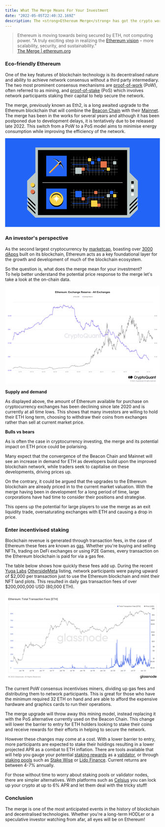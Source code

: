 ```yaml
---
title: What The Merge Means For Your Investment
date: "2022-05-05T22:40:32.169Z"
description: The <strong>Ethereum Merge</strong> has got the crypto world talking. So what do these changes involve and how might they affect you? <br/>Let’s find out!
---
```


> Ethereum is moving towards being secured by ETH, not computing power.
> "A truly exciting step in realizing the [Ethereum vision](https://ethereum.org/en/upgrades/vision/) – more scalability, security, and sustainability." <br/>
> [The Merge | ethereum.org](https://ethereum.org/en/upgrades/merge/)

### Eco-friendly Ethereum

One of the key features of blockchain technology is its decentralised nature and ability to achieve network consensus without a third party intermediary. The two most prominent consensus mechanisms are [proof-of-work](https://www.investopedia.com/terms/p/proof-work.asp#:~:text=Key%20Takeaways,transactions%20and%20mining%20new%20tokens) (PoW), often referred to as mining, and [proof-of-stake](https://www.investopedia.com/terms/p/proof-stake-pos.asp#:~:text=Proof%2Dof%2DWork%3F,new%20blocks%20to%20the%20blockchain) (PoS) which involves network participants staking their capital to help secure the network.

The merge, previously known as Eth2, is a long awaited upgrade to the Ethereum blockchain that will combine the [Beacon Chain](https://ethereum.org/en/upgrades/beacon-chain/) with their [Mainnet](https://ethereum.org/en/glossary/#mainnet). The merge has been in the works for several years and although it has been postponed due to development delays, it is tentatively due to be released late 2022. This switch from a PoW to a PoS model aims to minimise energy consumption while improving the efficiency of the network.



<img src="./../../../src/images/image.png"/>

### An investor's perspective

As the second largest cryptocurrency by [marketcap](https://coinmarketcap.com/currencies/ethereum/), boasting over [3000 dApps](https://www.coindesk.com/learn/2021/02/08/which-crypto-projects-are-based-on-ethereum/#:~:text=According%20to%20the%20crypto%20app,running%20on%20the%20Ethereum%20blockchain.) built on its blockchain, Ethereum acts as a key foundational layer for the growth and development of much of the blockchain ecosystem. 

So the question is, what does the merge mean for your investment? <br/>To help better understand the potential price response to the merge let's take a look at the on-chain data. 

<img src="./../../../src/images/exchange-balance.png"/>


**Supply and demand**

As displayed above, the amount of Ethereum available for purchase on cryptocurrency exchanges has been declining since late 2020 and is currently at all time lows. This shows that many investors are willing to hold their ETH long term, choosing to withdraw their coins from exchanges rather than sell at current market price.

**Bulls vs bears**

As is often the case in cryptocurrency investing, the merge and its potential impact on ETH price could be polarising. 

Many expect that the convergence of the Beacon Chain and Mainnet will see an increase in demand for ETH as developers build upon the improved blockchain network, while traders seek to capitalise on these developments, driving prices up.

On the contrary, it could be argued that the upgrades to the Ethereum blockchain are already priced in to the current market valuation. With the merge having been in development for a long period of time, large corporations have had time to consider their positions and strategise. 

This opens up the potential for large players to use the merge as an exit liquidity trade, oversaturating exchanges with ETH and causing a drop in price.



### Enter incentivised staking

Blockchain revenue is generated through transaction fees, in the case of Ethereum these fees are known as [gas](https://ethereum.org/en/developers/docs/gas/). Whether you're buying and selling NFTs, trading on DeFi exchanges or using P2E Games, every transaction on the Ethereum blockchain is paid for via a gas fee. 

The table below shows how quickly these fees add up. During the recent [Yuga Labs](https://twitter.com/yugalabs) [OthersideMeta](https://twitter.com/OthersideMeta) listing, network participants were paying upward of $2,000 per transaction just to use the Ethereum blockchain and mint their NFT land plots. This resulted in daily gas transaction fees of over $200,000,000 USD (80,000 ETH).

<img src="./../../../src/images/eth-fees.png"/>

<br/>

The current PoW consensus incentivises miners, dividing up gas fees and distributing them to network participants. This is great for those who have the minimum required 32 ETH on hand and are able to afford the expensive hardware and graphics cards to run their operations.

The merge upgrade will throw away this mining model, instead replacing it with the PoS alternative currently used on the Beacon Chain. This change will lower the barrier to entry for ETH holders looking to stake their coins and receive rewards for their efforts in helping to secure the network. 

However these changes may come at a cost. With a lower barrier to entry, more participants are expected to stake their holdings resulting in a lower projected APR as a combat to ETH inflation. There are tools available that will help you gauge your potential [staking rewards](https://www.stakingrewards.com/earn/ethereum-2-0/) as a [validator](https://ethereum.org/en/developers/docs/consensus-mechanisms/pos/#pos-staking-validators), or through [staking pools](https://ethereum.org/en/staking/pools/#main-content) such as [Stake Wise](https://stakewise.io/) or [Lido Finance](https://lido.fi/ethereum). Current returns are between 4-7% annually.

 For those without time to worry about staking pools or validator nodes, there are simpler alternatives. With platforms such as [Celsius](https://celsius.network/) you can lock up your crypto at up to 6% APR and let them deal with the tricky stuff!

### Conclusion

The merge is one of the most anticipated events in the history of blockchain and decentralised technologies. Whether you're a long-term HODLer or a speculative investor watching from afar, all eyes will be on Ethereum!


 


